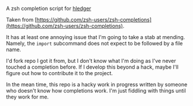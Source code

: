A zsh completion script for [hledger](https://hledger.org/)

Taken from [https://github.com/zsh-users/zsh-completions](https://github.com/zsh-users/zsh-completions).

It has at least one annoying issue that I'm going to take a stab at mending.
Namely, the `import` subcommand does not expect to be followed by a file name.

I'd fork repo I got it from, but I don't know what I'm doing as I've never
touched a completion before. If I develop this beyond a hack, maybe I'll
figure out how to contribute it to the project.

In the mean time, this repo is a hacky work in progress
written by someone who doesn't know how completions work.
I'm just fiddling with things until they work for me.
